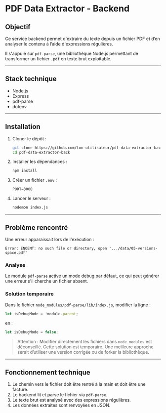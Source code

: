 # PDF Data Extractor - Backend

## Objectif

Ce service backend permet d'extraire du texte depuis un fichier PDF et d’en analyser le contenu à l’aide d'expressions régulières.

Il s'appuie sur `pdf-parse`, une bibliothèque Node.js permettant de transformer un fichier `.pdf` en texte brut exploitable.

---

## Stack technique

- Node.js
- Express
- pdf-parse
- dotenv

---

## Installation

1. Cloner le dépôt :

   ```bash
   git clone https://github.com/ton-utilisateur/pdf-data-extractor-back.git
   cd pdf-data-extractor-back
   ```

2. Installer les dépendances :

   ```bash
   npm install
   ```

3. Créer un fichier `.env` :

   ```env
   PORT=3000
   ```

4. Lancer le serveur :

   ```bash
   nodemon index.js
   ```

---

## Problème rencontré

Une erreur apparaissait lors de l'exécution :

```
Error: ENOENT: no such file or directory, open '.../data/05-versions-space.pdf'
```

### Analyse

Le module `pdf-parse` active un mode debug par défaut, ce qui peut générer une erreur s'il cherche un fichier absent.

### Solution temporaire

Dans le fichier `node_modules/pdf-parse/lib/index.js`, modifier la ligne :

```js
let isDebugMode = !module.parent;
```

en :

```js
let isDebugMode = false;
```

> Attention : Modifier directement les fichiers dans `node_modules` est déconseillé. Cette solution est temporaire. Une meilleure approche serait d’utiliser une version corrigée ou de forker la bibliothèque.

---

## Fonctionnement technique

1. Le chemin vers le fichier doit être rentré à la main et doit être une facture.
2. Le backend lit et parse le fichier via `pdf-parse`.
3. Le texte brut est analysé avec des expressions régulières.
4. Les données extraites sont renvoyées en JSON.